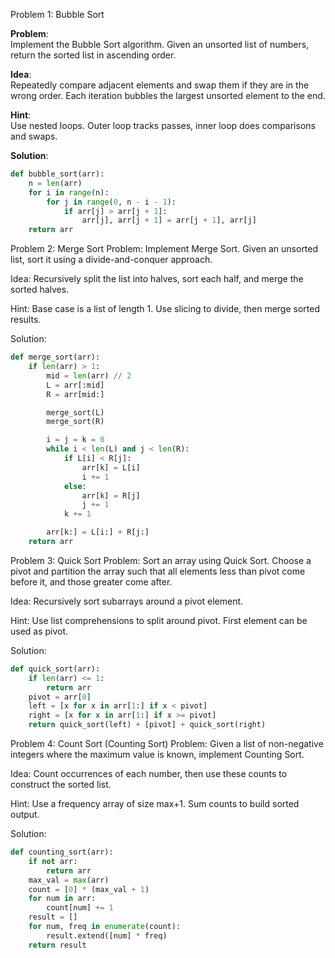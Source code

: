 Problem 1: Bubble Sort

**Problem**:  
Implement the Bubble Sort algorithm. Given an unsorted list of numbers, return the sorted list in ascending order.

**Idea**:  
Repeatedly compare adjacent elements and swap them if they are in the wrong order. Each iteration bubbles the largest unsorted element to the end.

**Hint**:  
Use nested loops. Outer loop tracks passes, inner loop does comparisons and swaps.

**Solution**:
```python
def bubble_sort(arr):
    n = len(arr)
    for i in range(n):
        for j in range(0, n - i - 1):
            if arr[j] > arr[j + 1]:
                arr[j], arr[j + 1] = arr[j + 1], arr[j]
    return arr
```
Problem 2: Merge Sort
Problem:
Implement Merge Sort. Given an unsorted list, sort it using a divide-and-conquer approach.

Idea:
Recursively split the list into halves, sort each half, and merge the sorted halves.

Hint:
Base case is a list of length 1. Use slicing to divide, then merge sorted results.

Solution:
```python
def merge_sort(arr):
    if len(arr) > 1:
        mid = len(arr) // 2
        L = arr[:mid]
        R = arr[mid:]

        merge_sort(L)
        merge_sort(R)

        i = j = k = 0
        while i < len(L) and j < len(R):
            if L[i] < R[j]:
                arr[k] = L[i]
                i += 1
            else:
                arr[k] = R[j]
                j += 1
            k += 1

        arr[k:] = L[i:] + R[j:]
    return arr
```
Problem 3: Quick Sort
Problem:
Sort an array using Quick Sort. Choose a pivot and partition the array such that all elements less than pivot come before it, and those greater come after.

Idea:
Recursively sort subarrays around a pivot element.

Hint:
Use list comprehensions to split around pivot. First element can be used as pivot.

Solution:
```python
def quick_sort(arr):
    if len(arr) <= 1:
        return arr
    pivot = arr[0]
    left = [x for x in arr[1:] if x < pivot]
    right = [x for x in arr[1:] if x >= pivot]
    return quick_sort(left) + [pivot] + quick_sort(right)

```

Problem 4: Count Sort (Counting Sort)
Problem:
Given a list of non-negative integers where the maximum value is known, implement Counting Sort.

Idea:
Count occurrences of each number, then use these counts to construct the sorted list.

Hint:
Use a frequency array of size max+1. Sum counts to build sorted output.

Solution:
```python
def counting_sort(arr):
    if not arr:
        return arr
    max_val = max(arr)
    count = [0] * (max_val + 1)
    for num in arr:
        count[num] += 1
    result = []
    for num, freq in enumerate(count):
        result.extend([num] * freq)
    return result


```
